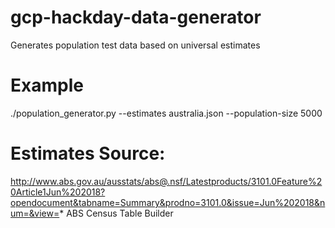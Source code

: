 # gcp-hackday-data-generator

Generates population test data based on universal estimates

# Example
./population_generator.py --estimates australia.json --population-size 5000

# Estimates Source:
http://www.abs.gov.au/ausstats/abs@.nsf/Latestproducts/3101.0Feature%20Article1Jun%202018?opendocument&tabname=Summary&prodno=3101.0&issue=Jun%202018&num=&view=*
ABS Census Table Builder
